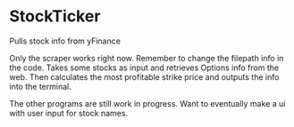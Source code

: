 # StockTicker
Pulls stock info from yFinance


Only the scraper works right now.  Remember to change the filepath info in the code.
  Takes some stocks as input and retrieves Options info from the web.  Then calculates the most profitable strike price and outputs the info into the terminal.
  
  The other programs are still work in progress.  Want to eventually make a ui with user input for stock names.
